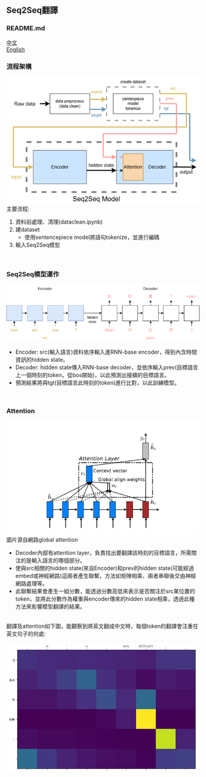 ## Seq2Seq翻譯

### README.md
[中文](/README.md "link")<br>
[English](/README.en.md "link")<br>

### 流程架構
![modelflow](./images/modelflow.png)
<br>
主要流程:
1. 資料前處理、清理(dataclean.ipynb)
2. 建dataset
    * 使用sentencepiece model將語句tokenize，並進行編碼
3. 輸入Seq2Seq模型
<br>

### Seq2Seq模型運作
![seq2seq](./images/seq2seq.png)
<br>
* Encoder: src(輸入語言)資料依序輸入進RNN-base encoder，得到內含時間資訊的hidden state。
* Decoder: hidden state傳入RNN-base decoder，並依序輸入prev(目標語言上一個時刻的token，從bos開始)，以此預測出接續的目標語言。
* 預測結果將與tgt(目標語言此時刻的token)進行比對，以此訓練模型。
<br>

### Attention
![attention](./images/attention.png)圖片源自網路global attention
<br>
* Decoder內部有attention layer，負責找出要翻譯該時刻的目標語言，所需關注的是輸入語言的哪個部分。
* 使與src相關的hidden state(來自Encoder)和prev的hidden state(可能經過embed或神經網路)這兩者產生聯繫，方法如矩陣相乘、兩者串聯後交由神經網路處理等。
* 此聯繫結果會產生一組分數，能透過分數高低來表示是否關注於src某位置的token，並將此分數作為權重與encoder傳來的hidden state相乘，透過此種方法來影響模型翻譯的結果。
<br>
翻譯及attention如下圖，能觀察到將英文翻成中文時，每個token的翻譯會注重在英文句子的何處:<br>

![attnmap](./images/attnmap.png)
